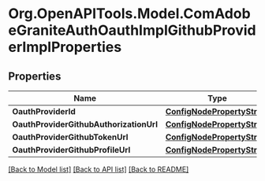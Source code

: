 # Org.OpenAPITools.Model.ComAdobeGraniteAuthOauthImplGithubProviderImplProperties
## Properties

Name | Type | Description | Notes
------------ | ------------- | ------------- | -------------
**OauthProviderId** | [**ConfigNodePropertyString**](ConfigNodePropertyString.md) |  | [optional] 
**OauthProviderGithubAuthorizationUrl** | [**ConfigNodePropertyString**](ConfigNodePropertyString.md) |  | [optional] 
**OauthProviderGithubTokenUrl** | [**ConfigNodePropertyString**](ConfigNodePropertyString.md) |  | [optional] 
**OauthProviderGithubProfileUrl** | [**ConfigNodePropertyString**](ConfigNodePropertyString.md) |  | [optional] 

[[Back to Model list]](../README.md#documentation-for-models) [[Back to API list]](../README.md#documentation-for-api-endpoints) [[Back to README]](../README.md)

